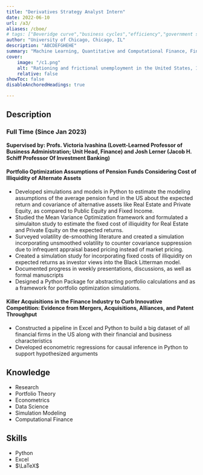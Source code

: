 ```yaml
---
title: "Derivatives Strategy Analyst Intern" 
date: 2022-06-10
url: /a3/
aliases: /cboe/
# tags: ["Beveridge curve","business cycles","efficiency","government spending","job rationing","matching model","multiplier","unemployment","unemployment gap","unemployment insurance","wage rigidity"]
author: "University of Chicago, Chicago, IL"
description: "ABCDEFGHEHE" 
summary: "Machine Learning, Quantitative and Computational Finance, Financial Data Science" 
cover:
    image: "/c1.png"
    alt: "Rationing and frictional unemployment in the United States, 1964–2009"
    relative: false
showToc: false
disableAnchoredHeadings: true

---
```

## Description
### Full Time (Since Jan 2023)
**Supervised by: Profs. Victoria Ivashina (Lovett-Learned Professor of Business Administration; Unit Head, Finance) and Josh Lerner (Jacob H. Schiff Professor Of Investment Banking)**
#### Portfolio Optimization Assumptions of Pension Funds Considering Cost of Illiquidity of Alternate Assets
+ Developed simulations and models in Python to estimate the modeling assumptions of the average pension fund in the US about the expected return and covariance of alternative assets like Real Estate and Private Equity, as compared to Public Equity and Fixed Income.
+ Studied the Mean Variance Optimization framework and formulated a simulaiton study to estimate the fixed cost of illiquidity for Real Estate and Private Equity on the expected returns.
+ Surveyed volatility de-smoothing literature and created a simulation incorporating unsmoothed volatility to counter covariance suppression due to infrequent appraisal based pricing instead of market pricing.
+ Created a simulation study for incorporating fixed costs of illiquidity on expected returns as investor views into the Black Litterman model.
+ Documented progress in weekly presentations, discussions, as well as formal manuscripts
+ Designed a Python Package for abstracting portfolio calculations and as a framework for portfolio optimization simulations.

#### Killer Acquisitions in the Finance Industry to Curb Innovative Competition: Evidence from Mergers, Acquisitions, Alliances, and Patent Throughput
+ Constructed a pipeline in Excel and Python to build a big dataset of all financial firms in the US along with their financial and business characteristics
+ Developed econometric regressions for causal inference in Python to support hypothesized arguments

## Knowledge
+ Research
+ Portfolio Theory
+ Econometrics
+ Data Science
+ Simulation Modeling
+ Computational Finance

## Skills
+ Python
+ Excel
+ $\LaTeX$